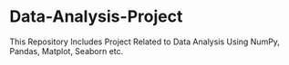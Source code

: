 # Data-Analysis-Project
This Repository Includes Project Related to Data Analysis Using NumPy, Pandas, Matplot, Seaborn etc.
